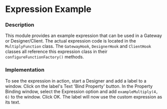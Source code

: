 # Expression Example
### Description
This module provides an example expression that can be used in a Gateway or Designer/Client.
The actual expression code is located in the `MultiplyFunction` class. 
The `GatewayHook`, `DesignerHook` and `ClientHook` classes all reference this expression class in their `configureFunctionFactory()` methods.

### Implementation
To see the expression in action, start a Designer and add a label to a window.
Click on the label's Text 'Bind Property' button.
In the Property Binding window, select the Expression option and add `exampleMultiply(4, 6)` to the window.
Click OK.
The label will now use the custom expression as its text.